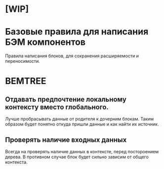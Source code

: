 # [WIP]

# Базовые правила для написания БЭМ компонентов

Правила написания блоков, для сохранения расширяемости и переносимости.

# BEMTREE

## Отдавать предпочтение локальному контексту вместо глобального.

Лучше пробрасывать данные от родителя к дочерним блокам. Таким образом будет понятно откуда пришли данные и как найти их источник.


## Проверять наличие входных данных

Всегда на проверять наличие данных в контексте, перед постороением дерева. В противном случае блок будет сильно зависим от общего контекста.
